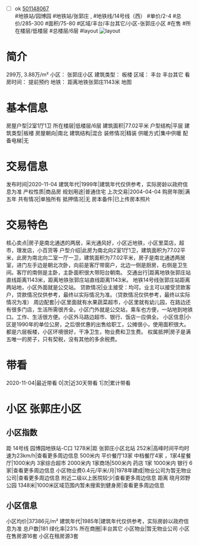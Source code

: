 - [ ] ok [501148067](https://bj.5i5j.com/ershoufang/501148067.html)  
 #地铁站/园博园 #地铁站/张郭庄 ,  #地铁线/14号线（西）
#单价/2-4 #总价/285-300 #面积/75-80   #区域/丰台/丰台其它/小区-张郭庄小区 #在售 #所在楼层/低楼层 #总楼层/6层 #layout 
![layout](http://image2a.5i5j.com/scm/HOUSE_CUSTOMER/2669975dd3d4470b96fcb1ac746fd332.jpg_P5.jpg) 
# 简介 
 299万,  3.88万/m² 
小区： 张郭庄小区
建筑类型： 板楼
区域： 丰台 丰台其它
看房时间： 提前预约
地铁： 距离地铁张郭庄1143米 地图
# 基本信息 
 房屋户型|2室1厅1卫
所在楼层|低楼层/6层
建筑面积|77.02平米
户型结构|平层
建筑类型|板楼
房屋朝向|南北
建筑结构|混合
装修情况|精装
供暖方式|集中供暖
配备电梯|无
# 交易信息 
 发布时间|2020-11-04
建筑年代|1999年|建筑年代仅供参考，实际房龄以政府信息为准
产权性质|商品房
规划用途|普通住宅
上次交易|2004-04-04
购房年限|满五年
共有情况|单独所有
抵押情况|无
房本备件|已上传房本照片
# 交易特色 
 核心卖点|房子是南北通透的两居，采光通风好，小区近地铁，小区里菜店，超市，理发店，小百货等
户型介绍|此房为南北向2室1厅1卫，建筑面积为77.02平米，此房为南北向二室一厅一卫，建筑面积为77.02平米，房子是南北通透两居室，进门左手边是朝北次卧，向前是客厅带窗户，北边一侧是厨房，右侧是卫生间。客厅的南侧是主卧，主卧面积很大带阳台朝南。
交通出行|距离地铁张郭庄站直线距离1143米，距离地铁张郭庄站直线距离1143米。 地铁14号线张郭庄站距离两站地，小区外面就是公交站。
贷款情况|业主接受：均可。业主可以接受贷款客户，贷款情况仅供参考，最终以实际情况为准。（贷款情况仅供参考，最终以实际情况为准）
周边配套|小区里面就有水果蔬菜超市，小区里就有幼儿园，在路边还有很多门店，生活所需很齐全。小区门外就是公交站，乘车也方便，一站地到地铁口。工作、生活很方便。小区外马路边超市、银行、饭店一应俱全。
小区信息|小区是1990年的单位公房，之后很优惠的出售给职工，公摊很小，使用面积很大。都是六层板楼，小区环境很好，干净卫生，物业费和卫生费。
权属抵押|房子是满五唯一的房子，只有契税，没有其他的多余税费。
# 带看 
 2020-11-04|最近带看	 0|次|近30天带看	 1|次|累计带看
# 小区 张郭庄小区
## 小区指数 
 距 14号线 园博园地铁站-C口 1278米|距 张郭庄小区北站 252米|高峰时间平均时速为23km/h|查看更多周边信息
500米内 平价餐厅13家
中档餐厅4家 ，1家4星餐厅|1000米内 3家综合超市
2000米内 1家商场|500米内 药店 1家
1000米内 银行 6家|查看更多周边信息
小区物业费0.4元/平米/月|1978年建成|物业公司为暂无物业公司|查看更多周边信息
附近二级以上医院较少|查看更多周边信息
距离 晓月郊野公园 1348米|1000米区域范围内暂未搜索到健身房|查看更多周边信息
## 小区信息 
 小区均价|37386元/m²
建筑年代|1985年|建筑年代仅供参考，实际房龄以政府信息为准
总户数|181
绿化率|23%
所在商圈|丰台其它
小区物业|暂无物业公司
小区在售房源16套
小区在租房源3套
